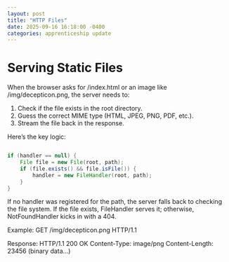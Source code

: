 ```yaml
---
layout: post
title: "HTTP Files"
date: 2025-09-16 16:18:00 -0400
categories: apprenticeship update
---
```


# Serving Static Files

When the browser asks for /index.html or an image like /img/decepticon.png, the server needs to:
1. Check if the file exists in the root directory.
2. Guess the correct MIME type (HTML, JPEG, PNG, PDF, etc.).
3. Stream the file back in the response.

Here’s the key logic:

```java

if (handler == null) {
    File file = new File(root, path);
    if (file.exists() && file.isFile()) {
        handler = new FileHandler(root, path);
    }
}

```

If no handler was registered for the path, the server falls back to checking the
file system. If the file exists, FileHandler serves it; otherwise, 
NotFoundHandler kicks in with a 404.

Example:
GET /img/decepticon.png HTTP/1.1

Response:
HTTP/1.1 200 OK
Content-Type: image/png
Content-Length: 23456
(binary data…)